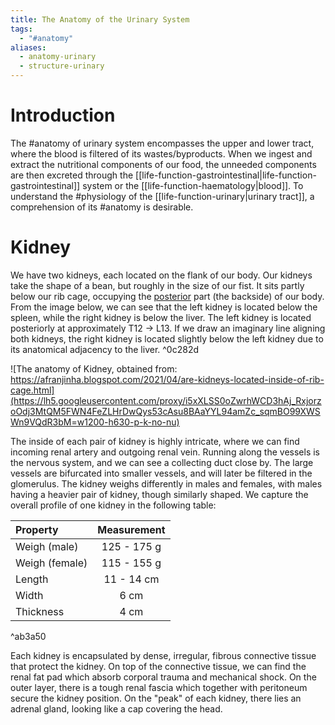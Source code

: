 ```yaml
---
title: The Anatomy of the Urinary System
tags:
  - "#anatomy"
aliases:
  - anatomy-urinary
  - structure-urinary
---
```

# Introduction

The #anatomy of urinary system encompasses the upper and lower tract, where the blood is filtered of its wastes/byproducts. When we ingest and extract the nutritional components of our food, the unneeded components are then excreted through the [[life-function-gastrointestinal|life-function-gastrointestinal]] system or the [[life-function-haematology|blood]]. To understand the #physiology of the [[life-function-urinary|urinary tract]], a comprehension of its #anatomy is desirable.

# Kidney

We have two kidneys, each located on the flank of our body. Our kidneys take the shape of a bean, but roughly in the size of our fist. It sits partly below our rib cage, occupying the [posterior](https://en.wikipedia.org/wiki/Anatomical_terms_of_location#Anterior_and_posterior) part (the backside) of our body. From the image below, we can see that the left kidney is located below the spleen, while the right kidney is below the liver. The left kidney is located posteriorly at approximately T12 -> L13. If we draw an imaginary line aligning both kidneys, the right kidney is located slightly below the left kidney due to its anatomical adjacency to the liver. ^0c282d

![The anatomy of Kidney, obtained from: https://afranjinha.blogspot.com/2021/04/are-kidneys-located-inside-of-rib-cage.html](https://lh5.googleusercontent.com/proxy/i5xXLSS0oZwrhWCD3hAj_RxjorzoOdj3MtQM5FWN4FeZLHrDwQys53cAsu8BAaYYL94amZc_sqmBO99XWSWn9VQdR3bM=w1200-h630-p-k-no-nu)

The inside of each pair of kidney is highly intricate, where we can find incoming renal artery and outgoing renal vein. Running along the vessels is the nervous system, and we can see a collecting duct close by. The large vessels are bifurcated into smaller vessels, and will later be filtered in the glomerulus. The kidney weighs differently in males and females, with males having a heavier pair of kidney, though similarly shaped. We capture the overall profile of one kidney in the following table:

| Property       | Measurement |
| :------------- | :---------: |
| Weigh (male)   | 125 - 175 g |
| Weigh (female) | 115 - 155 g |
| Length         | 11 - 14 cm  |
| Width          | 6 cm        |
| Thickness      | 4 cm        |

^ab3a50

Each kidney is encapsulated by dense, irregular, fibrous connective tissue that protect the kidney. On top of the connective tissue, we can find the renal fat pad which absorb corporal trauma and mechanical shock. On the outer layer, there is a tough renal fascia which together with peritoneum secure the kidney position. On the "peak" of each kidney, there lies an adrenal gland, looking like a cap covering the head.